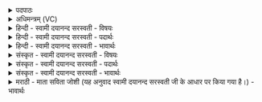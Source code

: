 <details><summary>पदपाठः</summary>

र॒यिः। च॒। मे॒। रायः॑। च॒। मे॒। पु॒ष्टम्। च॒। मे॒। पुष्टिः॑। च॒। मे॒। वि॒भ्विति॑ वि॒ऽभु। च॒। मे॒। प्र॒भ्विति॑ प्र॒ऽभु। च॒। मे॒। पू॒र्णम्। च॒। मे॒। पू॒र्णत॑र॒मिति॑ पू॒र्णऽत॑रम्। च॒। मे॒। कुय॑वम्। च॒। मे॒। अक्षि॑तम्। च॒। मे॒। अन्न॑म्। च॒। मे॒। अक्षु॑त्। च॒। मे॒। य॒ज्ञेन॑। क॒ल्प॒न्ता॒म्। १०।
</details>

<details><summary>अधिमन्त्रम् (VC)</summary>

- आत्मा देवता
- देवा ऋषयः
- निचृच्छक्वरी
- धैवतः
</details>

<details><summary>हिन्दी - स्वामी दयानन्द सरस्वती - विषयः</summary>

फिर उसी विषय को अगले मन्त्र में कहा है ॥
</details>

<details><summary>हिन्दी - स्वामी दयानन्द सरस्वती - पदार्थः</summary>

पदार्थान्वयभाषाः -  (मे) मेरी (रयिः) विद्या की कान्ति (च) और पुरुषार्थ (मे) मेरे (रायः) प्रशंसित धन (च) और पक्वान्न आदि (मे) मेरे (पुष्टम्) पुष्ट पदार्थ (च) और आरोग्यपन (मे) मेरी (पुष्टिः) पुष्टि (च) और पथ्य भोजन (मे) मेरा (विभु) सब विषयों मे व्याप्त मन आदि (च) परमात्मा का ध्यान (मे) मेरा (प्रभु) समर्थ व्यवहार (च) और सब सामर्थ्य (मे) मेरा (पूर्णम्) पूर्ण काम का करना (च) और उस का साधन (मे) मेरे (पूर्णतरम्) आभूषण, गौ, भैंस, घोड़ा, छेरी तथा अन्न आदि पदार्थ (च) और सब का उपकार करना (मे) मेरा (कुयवम्) निन्दित यवों से न मिला हुआ अन्न (च) और धान चावल आदि अन्न (मे) मेरा (अक्षितम्) अक्षय पदार्थ (च) और तृप्ति (मे) मेरा (अन्नम्) खाने योग्य अन्न (च) और मसाला आदि तथा (मे) मेरी (अक्षुत्) क्षुधा की तृप्ति (च) और प्यास आदि की तृप्ति ये सब पदार्थ (यज्ञेन) प्रशंसित धनादि देनेवाले परमात्मा से (कल्पन्ताम्) समर्थ होवें ॥१० ॥
</details>

<details><summary>हिन्दी - स्वामी दयानन्द सरस्वती - भावार्थः</summary>

भावार्थभाषाः -  मनुष्यों को परम पुरुषार्थ और ईश्वर की भक्ति, प्रार्थना से विद्या आदि धन पाकर सब का उपकार सिद्ध करना चाहिये ॥१० ॥
</details>

<details><summary>संस्कृत - स्वामी दयानन्द सरस्वती - विषयः</summary>

पुनस्तमेव विषयमाह ॥
</details>

<details><summary>संस्कृत - स्वामी दयानन्द सरस्वती - पदार्थः</summary>

पदार्थान्वयभाषाः -  मे रयिश्च मे रायश्च मे पुष्टं च मे पुष्टिश्च मे विभु च मे प्रभु च मे पूर्णं च मे पूर्णतरं च मे कुयवं च मेऽक्षितं च मेऽन्नं च मेऽक्षुच्च यज्ञेन कल्पन्ताम् ॥१० ॥
</details>

<details><summary>संस्कृत - स्वामी दयानन्द सरस्वती - भावार्थः</summary>

भावार्थभाषाः -  मनुष्यैः परमपुरुषार्थेन जगदीश्वरभक्तिप्रार्थनाभ्यां च विद्यादिकं धनं लब्ध्वा सर्वोपकारः साधनीयः ॥१० ॥
</details>

<details><summary>मराठी - माता सविता जोशी (यह अनुवाद स्वामी दयानन्द सरस्वती जी के आधार पर किया गया है।) - भावार्थः</summary>

भावार्थभाषाः -  माणसांनी परम पुरुषार्थ करावा. ईश्वरभक्ती व प्रार्थना करून विद्या इत्यादी धन प्राप्त करावे व सर्वांवर उपकार करावा.
</details>